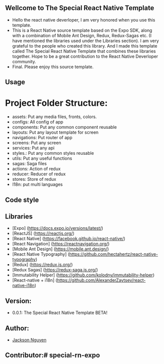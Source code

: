 ## Wellcome to The Special React Native Template

  - Hello the react native deverloper, I am very honored when you use this template.
  - This is a React Native source template based on the Expo SDK, along with a combination of Mobile Ant Design, Redux, Redux-Sagas etc. (I have mentioned the libraries used under the Libraries section). I am very grateful to the people who created this library. And I made this template called The Special React Native Template that combines these libraries together. Hope to be a great contribution to the React Native Deverloper community.
  - Final. Please enjoy this source template.

## Usage 

# Project Folder Structure: 

  - assets: Put any media files, fronts, colors.
  - configs: All config of app
  - components: Put any common component reusable
  - layouts: Put any layout template for screen
  - navigations: Put  router of app
  - screens: Put any screen
  - services: Put any api
  - styles.: Put any common styles reusable
  - utils: Put any useful functions
  - sagas: Saga files
  - actions: Action of redux
  - reducer: Reducer of redux
  - stores: Store of redux
  - I18n: put multi languages

## Code style

  [eslint Airbnb]: (https://github.com/airbnb/javascriptreact)

## Libraries

  - [Expo] (https://docs.expo.io/versions/latest/)
  - [ReactJS] (https://reactjs.org/)
  - [React Native] (https://facebook.github.io/react-native/)
  - [React Navigation] (https://reactnavigation.org/)
  - [Mobile Ant Design] (https://mobile.ant.design/)
  - [React Native Typography] (https://github.com/hectahertz/react-native-typography)
  - [Redux] (https://redux.js.org/)
  - [Redux Sagas] (https://redux-saga.js.org/)
  - [Immutability Helper] (https://github.com/kolodny/immutability-helper)
  - [React-native + i18n] (https://github.com/AlexanderZaytsev/react-native-i18n)
## Version:

  - 0.0.1: The Special React Native Template BETA!

## Author: 

  - [Jackson Nguyen](https://github.com/jacksonnguyendev)

## Contributor:# special-rn-expo
